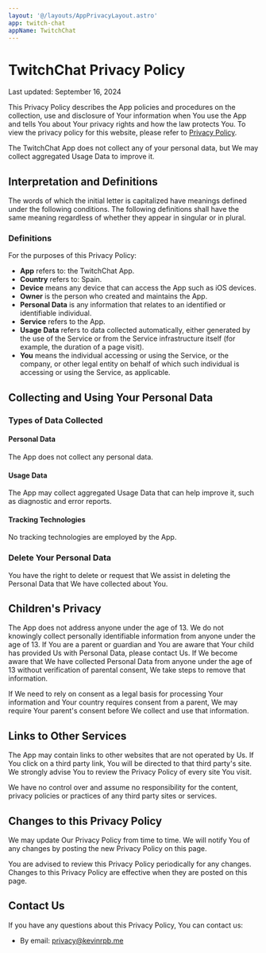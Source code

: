```yaml
---
layout: '@/layouts/AppPrivacyLayout.astro'
app: twitch-chat
appName: TwitchChat
---
```


# TwitchChat Privacy Policy

Last updated: September 16, 2024

This Privacy Policy describes the App policies and procedures on the collection, use and disclosure of Your information when You use the App and tells You about Your privacy rights and how the law protects You. To view the privacy policy for this website, please refer to [Privacy Policy](https://kevinrpb.me/policy).

The TwitchChat App does not collect any of your personal data, but We may collect aggregated Usage Data to improve it.

## Interpretation and Definitions

The words of which the initial letter is capitalized have meanings defined under the following conditions. The following definitions shall have the same meaning regardless of whether they appear in singular or in plural.

### Definitions

For the purposes of this Privacy Policy:

- **App** refers to: the TwitchChat App.
- **Country** refers to: Spain.
- **Device** means any device that can access the App such as iOS devices.
- **Owner** is the person who created and maintains the App.
- **Personal Data** is any information that relates to an identified or identifiable individual.
- **Service** refers to the App.
- **Usage Data** refers to data collected automatically, either generated by the use of the Service or from the Service infrastructure itself (for example, the duration of a page visit).
- **You** means the individual accessing or using the Service, or the company, or other legal entity on behalf of which such individual is accessing or using the Service, as applicable.

## Collecting and Using Your Personal Data

### Types of Data Collected

#### Personal Data

The App does not collect any personal data.

#### Usage Data

The App may collect aggregated Usage Data that can help improve it, such as diagnostic and error reports.

#### Tracking Technologies

No tracking technologies are employed by the App.

### Delete Your Personal Data

You have the right to delete or request that We assist in deleting the Personal Data that We have collected about You.

## Children's Privacy

The App does not address anyone under the age of 13. We do not knowingly collect personally identifiable information from anyone under the age of 13. If You are a parent or guardian and You are aware that Your child has provided Us with Personal Data, please contact Us. If We become aware that We have collected Personal Data from anyone under the age of 13 without verification of parental consent, We take steps to remove that information.

If We need to rely on consent as a legal basis for processing Your information and Your country requires consent from a parent, We may require Your parent's consent before We collect and use that information.

## Links to Other Services

The App may contain links to other websites that are not operated by Us. If You click on a third party link, You will be directed to that third party's site. We strongly advise You to review the Privacy Policy of every site You visit.

We have no control over and assume no responsibility for the content, privacy policies or practices of any third party sites or services.

## Changes to this Privacy Policy

We may update Our Privacy Policy from time to time. We will notify You of any changes by posting the new Privacy Policy on this page.

You are advised to review this Privacy Policy periodically for any changes. Changes to this Privacy Policy are effective when they are posted on this page.

## Contact Us

If you have any questions about this Privacy Policy, You can contact us:

- By email: [privacy@kevinrpb.me](mailto:privacy@kevinrpb.me)
